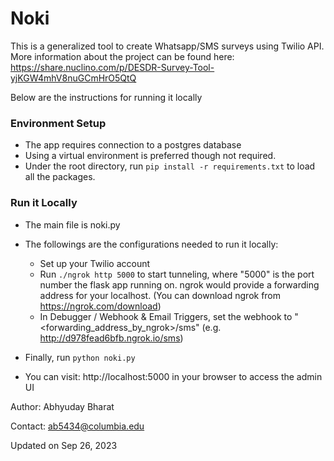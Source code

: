 # Noki

This is a generalized tool to create Whatsapp/SMS surveys using Twilio API. More information about the project can be found here: https://share.nuclino.com/p/DESDR-Survey-Tool-yjKGW4mhV8nuGCmHrO5QtQ

Below are the instructions for running it locally

### Environment Setup
- The app requires connection to a postgres database
- Using a virtual environment is preferred though not required.
- Under the root directory, run `pip install -r requirements.txt` to load all the packages.


### Run it Locally
- The main file is noki.py
- The followings are the configurations needed to run it locally:
    - Set up your Twilio account
    - Run `./ngrok http 5000` to start tunneling, where "5000" is the port number the flask app running on. 
    ngrok would provide a forwarding address for your localhost.
    (You can download ngrok from https://ngrok.com/download)
    - In Debugger / Webhook & Email Triggers, set the webhook to "<forwarding_address_by_ngrok>/sms" (e.g. http://d978fead6bfb.ngrok.io/sms)

- Finally, run `python noki.py`
- You can visit: http://localhost:5000 in your browser to access the admin UI


Author: Abhyuday Bharat

Contact: ab5434@columbia.edu

Updated on Sep 26, 2023
